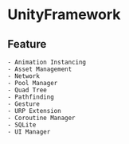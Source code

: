 # UnityFramework

## Feature
    - Animation Instancing
    - Asset Management
    - Network
    - Pool Manager
    - Quad Tree    
    - Pathfinding
    - Gesture
    - URP Extension
    - Coroutine Manager
    - SQLite
    - UI Manager
